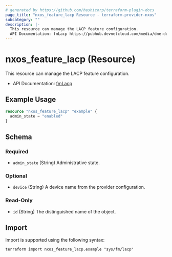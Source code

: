 ```yaml
---
# generated by https://github.com/hashicorp/terraform-plugin-docs
page_title: "nxos_feature_lacp Resource - terraform-provider-nxos"
subcategory: ""
description: |-
  This resource can manage the LACP feature configuration.
  API Documentation: fmLacp https://pubhub.devnetcloud.com/media/dme-docs-10-2-2/docs/Feature%20Management/fm:Lacp/
---
```


# nxos_feature_lacp (Resource)

This resource can manage the LACP feature configuration.

- API Documentation: [fmLacp](https://pubhub.devnetcloud.com/media/dme-docs-10-2-2/docs/Feature%20Management/fm:Lacp/)

## Example Usage

```terraform
resource "nxos_feature_lacp" "example" {
  admin_state = "enabled"
}
```

<!-- schema generated by tfplugindocs -->
## Schema

### Required

- `admin_state` (String) Administrative state.

### Optional

- `device` (String) A device name from the provider configuration.

### Read-Only

- `id` (String) The distinguished name of the object.

## Import

Import is supported using the following syntax:

```shell
terraform import nxos_feature_lacp.example "sys/fm/lacp"
```
